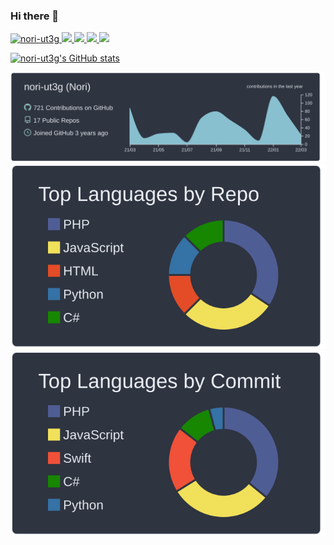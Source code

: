 ### Hi there 👋

<p align="left"> 
  <a href="https://github.com/nori-ut3g/nori-ut3g/">
    <img src="https://komarev.com/ghpvc/?username=nori-ut3g" alt="nori-ut3g" />
  </a>
  <a href="http://twitter.com/ut3gs">
    <img height="20" src="https://img.shields.io/twitter/follow/ut3gs?label=Twitter&logo=twitter&style=flat" />
  </a>
  <a href="https://github.com/nori-ut3g">
    <img height="20" src="https://img.shields.io/github/followers/nori-ut3g?label=follow&logo=github&style=flat" />
  </a>
  <a href="http://qiita.com/nori-ut3g">
    <img height="20" src="https://qiita-badge.apiapi.app/s/nori-ut3g/posts.svg" />
  </a>
  <a href="http://qiita.com/nori-ut3g">
    <img height="20" src="https://qiita-badge.apiapi.app/s/nori-ut3g/contributions.svg" />
  </a>
</p>

[![nori-ut3g's GitHub stats](https://github-readme-stats.vercel.app/api?username=nori-ut3g)](https://github.com/nori-ut3g/github-readme-stats)

[![](https://raw.githubusercontent.com/nori-ut3g/nori-ut3g/main/profile-summary-card-output/nord_dark/0-profile-details.svg)](https://github.com/vn7n24fzkq/github-profile-summary-cards)
[![](https://raw.githubusercontent.com/nori-ut3g/nori-ut3g/main/profile-summary-card-output/nord_dark/1-repos-per-language.svg)](https://github.com/vn7n24fzkq/github-profile-summary-cards) [![](https://raw.githubusercontent.com/nori-ut3g/nori-ut3g/main/profile-summary-card-output/nord_dark/2-most-commit-language.svg)](https://github.com/vn7n24fzkq/github-profile-summary-cards)
